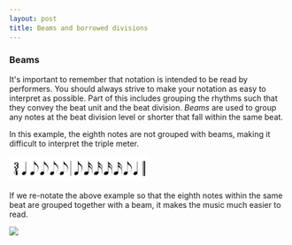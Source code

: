 ```yaml
---
layout: post
title: Beams and borrowed divisions
---
```

### Beams ###

It's important to remember that notation is intended to be read by performers. You should always strive to make your notation as easy to interpret as possible. Part of this includes grouping the rhythms such that they convey the beat unit and the beat division. *Beams* are used to group any notes at the beat division level or shorter that fall within the same beat. 

In this example, the eighth notes are not grouped with beams, making it difficult to interpret the triple meter. 

<a href="Graphics/noBeams.png"><img src="Graphics/noBeams.png" width="50%"></a>

If we re-notate the above example so that the eighth notes within the same beat are grouped together with a beam, it makes the music much easier to read. 

<a href="Graphics/beams.png"><img src="Graphics/beams/png" width="50%"></a>
